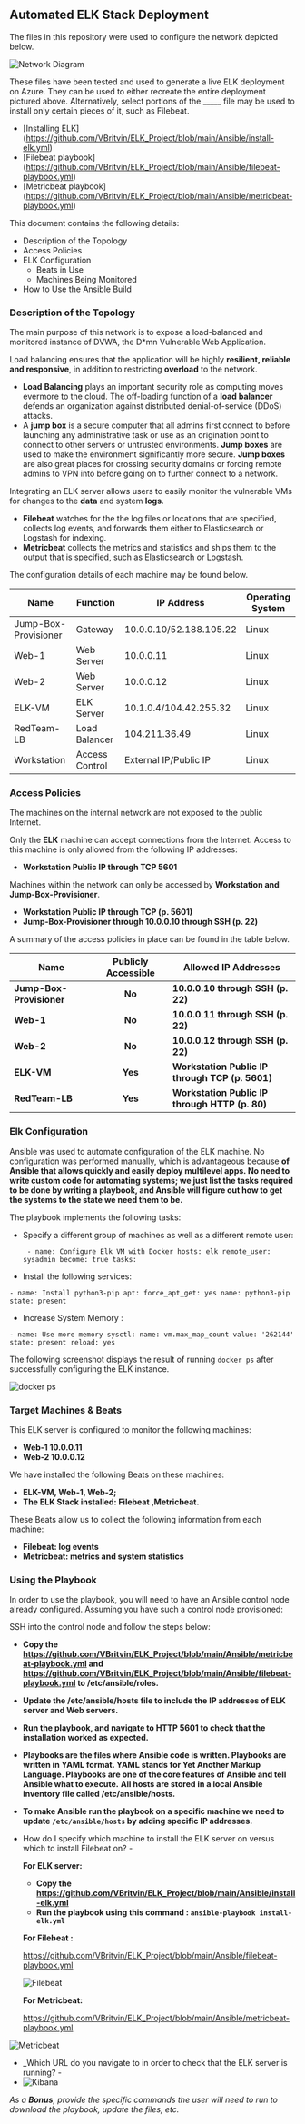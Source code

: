 ## Automated ELK Stack Deployment

The files in this repository were used to configure the network depicted below.

![Network Diagram](https://github.com/VBritvin/ELK_Project/blob/main/Diagrams/Network_Diagram.png)

These files have been tested and used to generate a live ELK deployment on Azure. They can be used to either recreate the entire deployment pictured above. Alternatively, select portions of the _____ file may be used to install only certain pieces of it, such as Filebeat.

  - [Installing ELK] (https://github.com/VBritvin/ELK_Project/blob/main/Ansible/install-elk.yml) 
  - [Filebeat playbook] (https://github.com/VBritvin/ELK_Project/blob/main/Ansible/filebeat-playbook.yml)
  - [Metricbeat playbook] (https://github.com/VBritvin/ELK_Project/blob/main/Ansible/metricbeat-playbook.yml)

This document contains the following details:
- Description of the Topology
- Access Policies
- ELK Configuration
  - Beats in Use
  - Machines Being Monitored
- How to Use the Ansible Build


### Description of the Topology

The main purpose of this network is to expose a load-balanced and monitored instance of DVWA, the D*mn Vulnerable Web Application.

Load balancing ensures that the application will be highly **resilient, reliable and responsive**, in addition to restricting **overload** to the network.
- **Load** **Balancing** plays an important security role as computing moves evermore to the cloud. The off-loading function of a **load balancer** defends an organization against distributed denial-of-service (DDoS) attacks. 
- A **jump box** is a secure computer that all admins first connect to before launching any administrative task or use as an origination point to connect to other servers or untrusted environments. **Jump boxes** are used to make the environment significantly more secure. **Jump boxes** are also great places for crossing security domains or forcing remote admins to VPN into before going on to further connect to a network.

Integrating an ELK server allows users to easily monitor the vulnerable VMs for changes to the **data** and system **logs**.
- **Filebeat** watches for the the log files or locations that are specified, collects log events, and forwards them either to Elasticsearch or Logstash for indexing. 
- **Metricbeat** collects the metrics and statistics and ships them to the output that is specified, such as Elasticsearch or Logstash.

The configuration details of each machine may be found below.

| Name                 | Function       | IP Address              | Operating System |
| -------------------- | -------------- | ----------------------- | ---------------- |
| Jump-Box-Provisioner | Gateway        | 10.0.0.10/52.188.105.22 | Linux            |
| Web-1                | Web Server     | 10.0.0.11               | Linux            |
| Web-2                | Web Server     | 10.0.0.12               | Linux            |
| ELK-VM               | ELK Server     | 10.1.0.4/104.42.255.32  | Linux            |
| RedTeam-LB           | Load Balancer  | 104.211.36.49           | Linux            |
| Workstation          | Access Control | External IP/Public IP   | Linux            |

### Access Policies

The machines on the internal network are not exposed to the public Internet. 

Only the **ELK** machine can accept connections from the Internet. Access to this machine is only allowed from the following IP addresses:
- **Workstation Public IP through TCP 5601**

Machines within the network can only be accessed by **Workstation and Jump-Box-Provisioner**.
- **Workstation Public IP through TCP (p. 5601)**
- **Jump-Box-Provisioner through 10.0.0.10 through SSH (p. 22)**

A summary of the access policies in place can be found in the table below.

| Name                     | Publicly Accessible | Allowed IP Addresses                            |
| ------------------------ | :-----------------: | ----------------------------------------------- |
| **Jump-Box-Provisioner** |       **No**        | **10.0.0.10 through SSH (p. 22)**               |
| **Web-1**                |       **No**        | **10.0.0.11 through SSH (p. 22)**               |
| **Web-2**                |       **No**        | **10.0.0.12 through SSH (p. 22)**               |
| **ELK-VM**               |       **Yes**       | **Workstation Public IP through TCP (p. 5601)** |
| **RedTeam-LB**           |       **Yes**       | **Workstation Public IP through HTTP (p. 80)**  |

### Elk Configuration

Ansible was used to automate configuration of the ELK machine. No configuration was performed manually, which is advantageous because **of Ansible that allows quickly and easily deploy multilevel apps. No need to write custom code for automating systems; we just list the tasks required to be done by writing a playbook, and Ansible will figure out how to get the systems to the state we need them to be.**

The playbook implements the following tasks:
- Specify a different group of machines as well as a different remote user:

  ` - name: Configure Elk VM with Docker
    hosts: elk
    remote_user: sysadmin
    become: true
    tasks:`

- Install the following services: 

`- name: Install python3-pip
  apt:
      force_apt_get: yes
      name: python3-pip
      state: present`

- Increase System Memory :

`- name: Use more memory
  sysctl:
        name: vm.max_map_count
        value: '262144'
        state: present
        reload: yes`

The following screenshot displays the result of running `docker ps` after successfully configuring the ELK instance.

![docker ps](https://github.com/VBritvin/ELK_Project/blob/main/Diagrams/Docker_ps.png)

### Target Machines & Beats
This ELK server is configured to monitor the following machines:
- **Web-1 10.0.0.11**
- **Web-2 10.0.0.12**

We have installed the following Beats on these machines:
- **ELK-VM, Web-1, Web-2;**
- **The ELK Stack installed: Filebeat ,Metricbeat.**

These Beats allow us to collect the following information from each machine:
- **Filebeat: log events**
- **Metricbeat: metrics and system statistics**

### Using the Playbook
In order to use the playbook, you will need to have an Ansible control node already configured. Assuming you have such a control node provisioned: 

SSH into the control node and follow the steps below:
- **Copy the https://github.com/VBritvin/ELK_Project/blob/main/Ansible/metricbeat-playbook.yml and https://github.com/VBritvin/ELK_Project/blob/main/Ansible/filebeat-playbook.yml to /etc/ansible/roles.**
- **Update the /etc/ansible/hosts file to include the IP addresses of ELK server and Web servers.**
- **Run the playbook, and navigate to HTTP 5601 to check that the installation worked as expected.**

- **Playbooks are the files where Ansible code is written. Playbooks are written in YAML format. YAML stands for Yet Another Markup Language. Playbooks are one of the core features of Ansible and tell Ansible what to execute.** **All hosts are stored in a local Ansible inventory file called /etc/ansible/hosts.**

- **To make Ansible run the playbook on a specific machine we need to update `/etc/ansible/hosts` by adding specific IP addresses.** 

- How do I specify which machine to install the ELK server on versus which to install Filebeat on? - 

  **For ELK server:**

  - **Copy the https://github.com/VBritvin/ELK_Project/blob/main/Ansible/install-elk.yml**
  - **Run the playbook using this command : `ansible-playbook install-elk.yml`**

  **For Filebeat :**

  https://github.com/VBritvin/ELK_Project/blob/main/Ansible/filebeat-playbook.yml

  ![Filebeat](https://github.com/VBritvin/ELK_Project/blob/main/Diagrams/Filebeat.png)

  **For Metricbeat:**

  https://github.com/VBritvin/ELK_Project/blob/main/Ansible/metricbeat-playbook.yml

![Metricbeat](https://github.com/VBritvin/ELK_Project/blob/main/Diagrams/Metricbeat.png)

- _Which URL do you navigate to in order to check that the ELK server is running? - 
- ![Kibana](https://github.com/VBritvin/ELK_Project/blob/main/Diagrams/Kibana.png)

_As a **Bonus**, provide the specific commands the user will need to run to download the playbook, update the files, etc._

